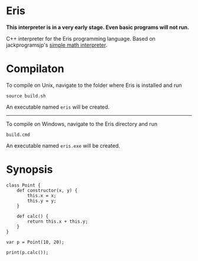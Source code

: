 # Eris

**This interpreter is in a very early stage. Even basic programs will not run.**

C++ interpreter for the Eris programming language. Based on jackprogramsjp's [simple math interpreter](https://github.com/jackprogramsjp/CPP-Simple-Math-Interpreter-V2).

# Compilaton

To compile on Unix, navigate to the folder where Eris is installed and run

```
source build.sh
```

An executable named `eris` will be created.

<hr />

To compile on Windows, navigate to the Eris directory and run

```
build.cmd
```

An executable named `eris.exe` will be created.

# Synopsis
```
class Point {
    def constructor(x, y) {
        this.x = x;
        this.y = y;
    }

    def calc() {
        return this.x + this.y;
    }
}

var p = Point(10, 20);

print(p.calc());
```

